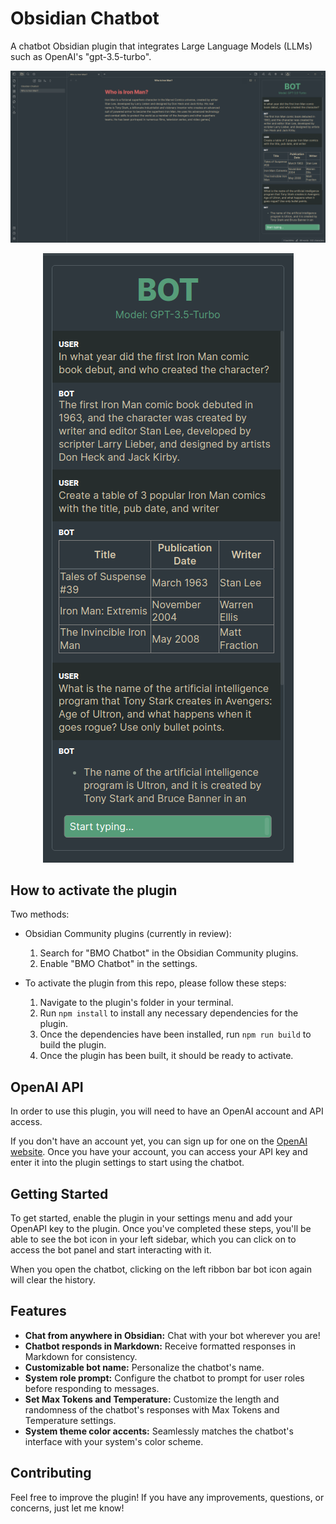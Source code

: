 # Obsidian Chatbot
A chatbot Obsidian plugin that integrates Large Language Models (LLMs) such as OpenAI's "gpt-3.5-turbo".

![Screenshot-1](README_images/Screenshot-1.png)
<p align="center">
  <img src="README_images/Screenshot-2.png" alt="Description of image">
</p>

## How to activate the plugin
Two methods:

- Obsidian Community plugins (currently in review):
  1. Search for "BMO Chatbot" in the Obsidian Community plugins.
  2. Enable "BMO Chatbot" in the settings.

- To activate the plugin from this repo, please follow these steps:

  1. Navigate to the plugin's folder in your terminal.
  2. Run `npm install` to install any necessary dependencies for the plugin.
  3. Once the dependencies have been installed, run `npm run build` to build the plugin.
  4. Once the plugin has been built, it should be ready to activate.

## OpenAI API
In order to use this plugin, you will need to have an OpenAI account and API access. 
<!-- Please note that GPT-4 can only be used if you have access to the API.  -->
If you don't have an account yet, you can sign up for one on the [OpenAI website](https://platform.openai.com/overview).
Once you have your account, you can access your API key and enter it into the plugin settings to start using the chatbot.

## Getting Started
To get started, enable the plugin in your settings menu and add your OpenAPI key to the plugin. 
Once you've completed these steps, you'll be able to see the bot icon in your left sidebar, 
which you can click on to access the bot panel and start interacting with it.

When you open the chatbot, clicking on the left ribbon bar bot icon again will clear the history.

## Features
- **Chat from anywhere in Obsidian:** Chat with your bot wherever you are!
- **Chatbot responds in Markdown:** Receive formatted responses in Markdown for consistency.
- **Customizable bot name:** Personalize the chatbot's name.
- **System role prompt:** Configure the chatbot to prompt for user roles before responding to messages.
- **Set Max Tokens and Temperature:** Customize the length and randomness of the chatbot's responses with Max Tokens and Temperature settings.
- **System theme color accents:** Seamlessly matches the chatbot's interface with your system's color scheme.

## Contributing
Feel free to improve the plugin!
If you have any improvements, questions, or concerns, just let me know!
